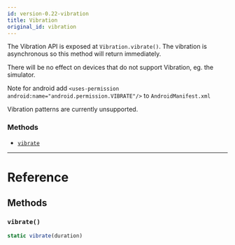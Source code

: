 ```yaml
---
id: version-0.22-vibration
title: Vibration
original_id: vibration
---
```


The Vibration API is exposed at `Vibration.vibrate()`.
The vibration is asynchronous so this method will return immediately.

There will be no effect on devices that do not support Vibration, eg. the simulator.

Note for android
add `<uses-permission android:name="android.permission.VIBRATE"/>` to `AndroidManifest.xml`

Vibration patterns are currently unsupported.


### Methods

- [`vibrate`](vibration.md#vibrate)




---

# Reference

## Methods

### `vibrate()`

```javascript
static vibrate(duration)
```



